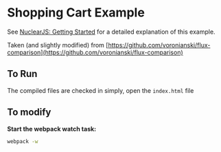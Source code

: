 # Shopping Cart Example

See [NuclearJS: Getting Started](https://optimizely.github.io/nuclear-js/docs/01-getting-started.html) for a detailed explanation of this example.

Taken (and slightly modified) from [https://github.com/voronianski/flux-comparison](https://github.com/voronianski/flux-comparison)

## To Run

The compiled files are checked in simply, open the `index.html` file

## To modify

**Start the webpack watch task:**

```sh
webpack -w
```

